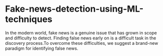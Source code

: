 # Fake-news-detection-using-ML-techniques
In the modern world, fake news is a genuine issue that has grown in scope and difficulty to detect. Finding false news early on is a difficult task in the discovery process.To overcome these difficulties, we suggest a brand-new paradigm for identifying false news. 
